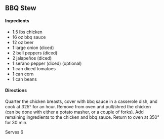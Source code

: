 ## BBQ Stew

#### Ingredients

* 1.5 lbs chicken
* 16 oz bbq sauce
* 12 oz beer
* 1 large onion (diced)
* 2 bell peppers (diced)
* 2 jalapeños (diced)
* 1 serano pepper (diced) (optional)
* 1 can diced tomatoes
* 1 can corn
* 1 can beans

#### Directions

Quarter the chicken breasts, cover with bbq sauce in a casserole dish, and
cook at 325° for an hour. Remove from oven and pull/shred the chicken (can be
done with either a potato masher, or a couple of forks). Add remaining
ingredients to the chicken and bbq sauce. Return to oven at 350° for 30 min.

Serves 6

